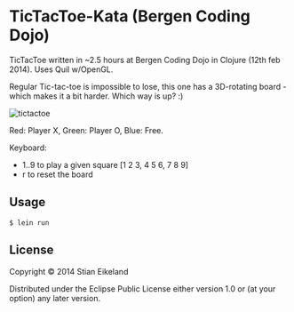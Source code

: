 # TicTacToe-Kata (Bergen Coding Dojo)

TicTacToe written in ~2.5 hours at Bergen Coding Dojo in Clojure (12th feb 2014). Uses Quil w/OpenGL.

Regular Tic-tac-toe is impossible to lose, this one has a 3D-rotating board - which makes it a bit harder. Which way is up? :)

![tictactoe](http://www.eikeland.se/other/tictactoe.gif)

Red: Player X, Green: Player O, Blue: Free.

Keyboard:

- 1..9 to play a given square [1 2 3, 4 5 6, 7 8 9]
- r to reset the board

## Usage

```
$ lein run
```

## License

Copyright © 2014 Stian Eikeland

Distributed under the Eclipse Public License either version 1.0 or (at
your option) any later version.
